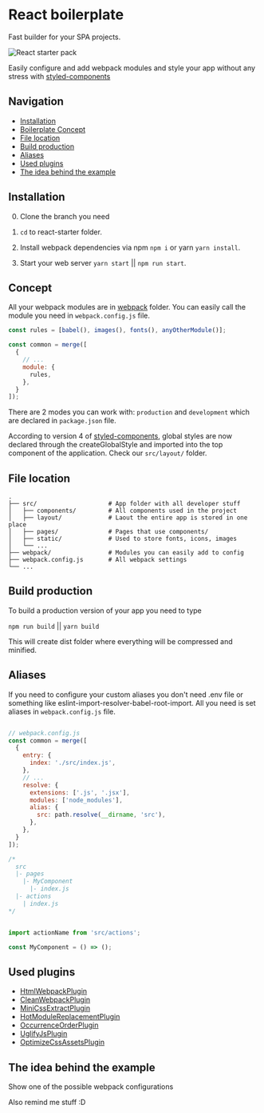 # React boilerplate

Fast builder for your SPA projects.

<p>
	<img src="https://readmeimgs-dbetwjhldo.now.sh/react.png" alt="React starter pack">
</p>

Easily configure and add webpack modules and style your app without any stress with [styled-components](https://www.styled-components.com/)

## Navigation

- [Installation](#installation)
- [Boilerplate Concept](#concept)
- [File location](#file-location)
- [Build production](#build-production)
- [Aliases](#aliases)
- [Used plugins](#used-plugins)
- [The idea behind the example](#the-idea-behind-the-example)

## Installation

0) Clone the branch you need

1) `cd` to react-starter folder.

2) Install webpack dependencies via npm `npm i` or yarn `yarn install`.

3) Start your web server `yarn start` || `npm run start`.

## Concept

All your webpack modules are in [webpack](https://github.com/AlexLms/react-starter/tree/master/webpack) folder. You can easily call the module you need in `webpack.config.js` file.

```javascript
const rules = [babel(), images(), fonts(), anyOtherModule()];

const common = merge([
  {
    // ...
    module: {
      rules,
    },
  }
]);
```

There are 2 modes you can work with: `production` and `development` which are declared in `package.json` file.

According to version 4 of [styled-components](https://www.styled-components.com/), global styles are now declared through the createGlobalStyle and imported into the top component of the application. Check our `src/layout/` folder.

## File location

    .
    ├── src/                    # App folder with all developer stuff
    │   ├── components/         # All components used in the project
    │   ├── layout/             # Laout the entire app is stored in one place
    │   ├── pages/              # Pages that use components/
    │   ├── static/             # Used to store fonts, icons, images
    │   └── ...
    ├── webpack/                # Modules you can easily add to config
    ├── webpack.config.js       # All webpack settings
    └── ...


## Build production

To build a production version of your app you need to type

`npm run build` || `yarn build`

This will create dist folder where everything will be compressed and minified.

## Aliases

If you need to configure your custom aliases you don't need .env file or something like eslint-import-resolver-babel-root-import. All you need is set aliases in `webpack.config.js` file.

```javascript

// webpack.config.js
const common = merge([
  {
    entry: {
      index: './src/index.js',
    },
    // ...
    resolve: {
      extensions: ['.js', '.jsx'],
      modules: ['node_modules'],
      alias: {
        src: path.resolve(__dirname, 'src'),
      },
    },
  }
]);

/*
  src
  |- pages
    |- MyComponent
      |- index.js
  |- actions
    | index.js
*/


import actionName from 'src/actions';

const MyComponent = () => ();
```

## Used plugins

- [HtmlWebpackPlugin](https://webpack.js.org/plugins/html-webpack-plugin/)
- [CleanWebpackPlugin](https://github.com/johnagan/clean-webpack-plugin)
- [MiniCssExtractPlugin](https://github.com/webpack-contrib/mini-css-extract-plugin)
- [HotModuleReplacementPlugin](https://webpack.js.org/plugins/hot-module-replacement-plugin/)
- [OccurrenceOrderPlugin](https://webpack.js.org/plugins/internal-plugins/#occurrenceorderplugin)
- [UglifyJsPlugin](https://webpack.js.org/plugins/uglifyjs-webpack-plugin/)
- [OptimizeCssAssetsPlugin](https://github.com/NMFR/optimize-css-assets-webpack-plugin)

## The idea behind the example

Show one of the possible webpack configurations

Also remind me stuff :D
